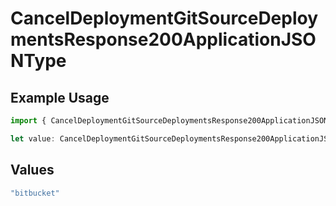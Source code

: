 # CancelDeploymentGitSourceDeploymentsResponse200ApplicationJSONType

## Example Usage

```typescript
import { CancelDeploymentGitSourceDeploymentsResponse200ApplicationJSONType } from "@simplesagar/vercel/models/canceldeploymentop.js";

let value: CancelDeploymentGitSourceDeploymentsResponse200ApplicationJSONType = "bitbucket";
```

## Values

```typescript
"bitbucket"
```